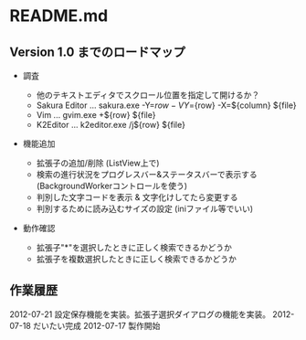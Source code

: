 ﻿README.md
================================================================================


## Version 1.0 までのロードマップ ##

* 調査
	- 他のテキストエディタでスクロール位置を指定して開けるか？
	- Sakura Editor ... sakura.exe -Y=${row} -VY=${row} -X=${column} ${file}
	- Vim ... gvim.exe +${row} ${file}
	- K2Editor ... k2editor.exe /j${row} ${file}

* 機能追加
	- 拡張子の追加/削除 (ListView上で)
	- 検索の進行状況をプログレスバー&ステータスバーで表示する (BackgroundWorkerコントロールを使う)
	- 判別した文字コードを表示 & 文字化けしてたら変更する
	- 判別するために読み込むサイズの設定 (iniファイル等でいい)

* 動作確認
	- 拡張子"\*"を選択したときに正しく検索できるかどうか
	- 拡張子を複数選択したときに正しく検索できるかどうか


## 作業履歴 ##

2012-07-21 設定保存機能を実装。拡張子選択ダイアログの機能を実装。
2012-07-18 だいたい完成
2012-07-17 製作開始
